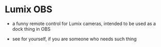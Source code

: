 # Lumix OBS

* a funny remote control for Lumix cameras, intended to be used as a dock thing in OBS

* see for yourself, if you are someone who needs such thing
